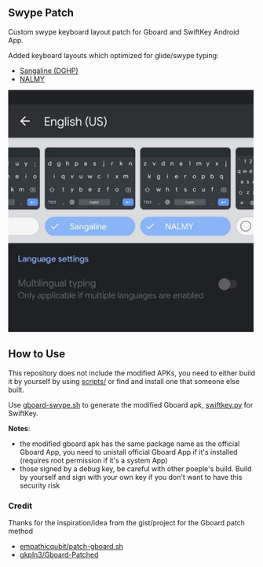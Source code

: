 ## Swype Patch

Custom swype keyboard layout patch for Gboard and SwiftKey Android App.

Added keyboard layouts which optimized for glide/swype typing:
- [Sangaline (DGHP)](http://sangaline.com/post/finding-an-optimal-keyboard-layout-for-swype/)
- [NALMY](https://jasmcole.com/2017/06/04/swype-right/)

<img src="res/sangaline-and-nalmy.jpg" width="500">

## How to Use

This repository does not include the modified APKs, you need to either build it by yourself by using [scripts/](scripts/) or find and install one that someone else built.

Use [gboard-swype.sh](scripts/gboard-swype.sh) to generate the modified Gboard apk, [swiftkey.py](scripts/swiftkey.py) for SwiftKey.

**Notes**:
- the modified gboard apk has the same package name as the official Gboard App, you need to unistall official Gboard App if it's installed (requires root permission if it's a system App)
- those signed by a debug key, be careful with other poeple's build. Build by yourself and sign with your own key if you don't want to have this security risk

### Credit

Thanks for the inspiration/idea from the gist/project for the Gboard patch method

- [empathicqubit/patch-gboard.sh](https://gist.github.com/empathicqubit/c075158e915e4d85651bb83d4196cab4)
- [gkpln3/Gboard-Patched](https://github.com/gkpln3/Gboard-Patched)
